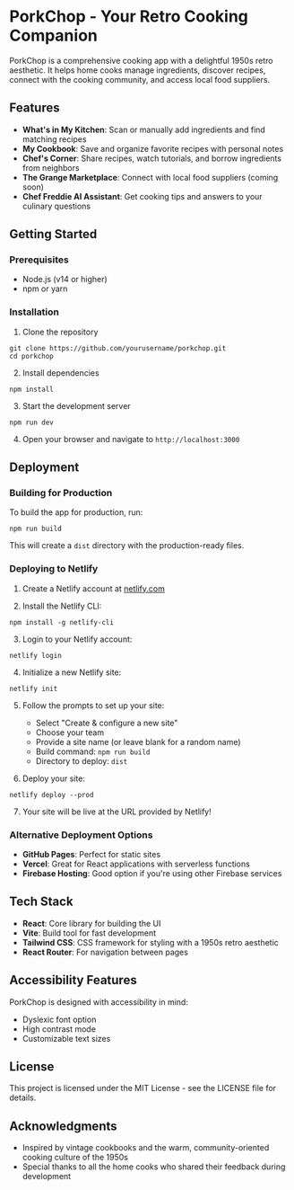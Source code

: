 # PorkChop - Your Retro Cooking Companion

PorkChop is a comprehensive cooking app with a delightful 1950s retro aesthetic. It helps home cooks manage ingredients, discover recipes, connect with the cooking community, and access local food suppliers.

## Features

- **What's in My Kitchen**: Scan or manually add ingredients and find matching recipes
- **My Cookbook**: Save and organize favorite recipes with personal notes
- **Chef's Corner**: Share recipes, watch tutorials, and borrow ingredients from neighbors
- **The Grange Marketplace**: Connect with local food suppliers (coming soon)
- **Chef Freddie AI Assistant**: Get cooking tips and answers to your culinary questions

## Getting Started

### Prerequisites

- Node.js (v14 or higher)
- npm or yarn

### Installation

1. Clone the repository
```
git clone https://github.com/yourusername/porkchop.git
cd porkchop
```

2. Install dependencies
```
npm install
```

3. Start the development server
```
npm run dev
```

4. Open your browser and navigate to `http://localhost:3000`

## Deployment

### Building for Production

To build the app for production, run:
```
npm run build
```

This will create a `dist` directory with the production-ready files.

### Deploying to Netlify

1. Create a Netlify account at [netlify.com](https://www.netlify.com/)

2. Install the Netlify CLI:
```
npm install -g netlify-cli
```

3. Login to your Netlify account:
```
netlify login
```

4. Initialize a new Netlify site:
```
netlify init
```

5. Follow the prompts to set up your site:
   - Select "Create & configure a new site"
   - Choose your team
   - Provide a site name (or leave blank for a random name)
   - Build command: `npm run build`
   - Directory to deploy: `dist`

6. Deploy your site:
```
netlify deploy --prod
```

7. Your site will be live at the URL provided by Netlify!

### Alternative Deployment Options

- **GitHub Pages**: Perfect for static sites
- **Vercel**: Great for React applications with serverless functions
- **Firebase Hosting**: Good option if you're using other Firebase services

## Tech Stack

- **React**: Core library for building the UI
- **Vite**: Build tool for fast development
- **Tailwind CSS**: CSS framework for styling with a 1950s retro aesthetic
- **React Router**: For navigation between pages

## Accessibility Features

PorkChop is designed with accessibility in mind:
- Dyslexic font option
- High contrast mode
- Customizable text sizes

## License

This project is licensed under the MIT License - see the LICENSE file for details.

## Acknowledgments

- Inspired by vintage cookbooks and the warm, community-oriented cooking culture of the 1950s
- Special thanks to all the home cooks who shared their feedback during development
